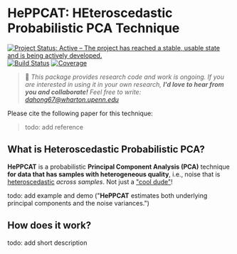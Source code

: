 # HePPCAT: HEteroscedastic Probabilistic PCA Technique

[![Project Status: Active – The project has reached a stable, usable state and is being actively developed.](https://www.repostatus.org/badges/latest/active.svg)](https://www.repostatus.org/#active)
[![Build Status](https://github.com/dahong67/HeteroscedasticPPCA.jl/workflows/CI/badge.svg)](https://github.com/dahong67/HeteroscedasticPPCA.jl/actions)
[![Coverage](https://codecov.io/gh/dahong67/HeteroscedasticPPCA.jl/branch/master/graph/badge.svg)](https://codecov.io/gh/dahong67/HeteroscedasticPPCA.jl)

> :wave: *This package provides research code and work is ongoing.
> If you are interested in using it in your own research,
> **I'd love to hear from you and collaborate!**
> Feel free to write: dahong67@wharton.upenn.edu*

Please cite the following paper for this technique:
> todo: add reference

## What is Heteroscedastic Probabilistic PCA?

**HePPCAT** is a probabilistic **Principal Component Analysis (PCA)** technique **for data that has samples with heterogeneous quality**,
i.e., noise that is [heteroscedastic](https://en.wikipedia.org/wiki/Heteroscedasticity) *across samples*.
Not just a ["cool dude"](https://en.wiktionary.org/wiki/hepcat)!

todo: add example and demo ("**HePPCAT** estimates both underlying principal components and the noise variances.")

## How does it work?

todo: add short description
